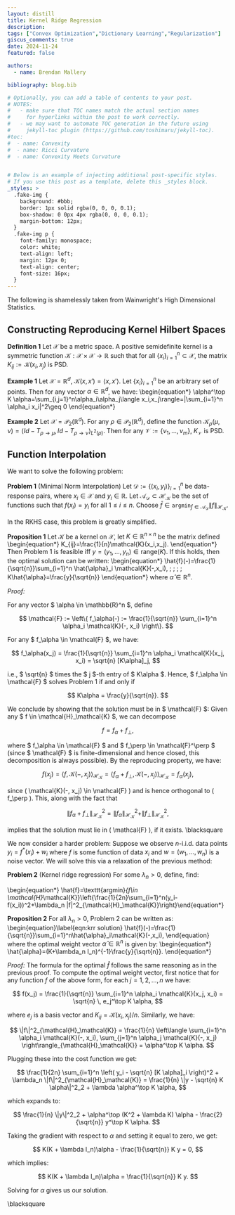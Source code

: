 ```yaml
---
layout: distill
title: Kernel Ridge Regression
description: 
tags: ["Convex Optimization","Dictionary Learning","Regularization"]
giscus_comments: true
date: 2024-11-24
featured: false

authors:
  - name: Brendan Mallery

bibliography: blog.bib

# Optionally, you can add a table of contents to your post.
# NOTES:
#   - make sure that TOC names match the actual section names
#     for hyperlinks within the post to work correctly.
#   - we may want to automate TOC generation in the future using
#     jekyll-toc plugin (https://github.com/toshimaru/jekyll-toc).
#toc:
#  - name: Convexity
#  - name: Ricci Curvature
#  - name: Convexity Meets Curvature


# Below is an example of injecting additional post-specific styles.
# If you use this post as a template, delete this _styles block.
_styles: >
  .fake-img {
    background: #bbb;
    border: 1px solid rgba(0, 0, 0, 0.1);
    box-shadow: 0 0px 4px rgba(0, 0, 0, 0.1);
    margin-bottom: 12px;
  }
  .fake-img p {
    font-family: monospace;
    color: white;
    text-align: left;
    margin: 12px 0;
    text-align: center;
    font-size: 16px;
  }
---
```


The following is shamelessly taken from Wainwright's High Dimensional Statistics.

## Constructing Reproducing Kernel Hilbert Spaces

**Definition 1** Let $\mathcal{X}$ be a metric space. A positive semidefinite kernel is a symmetric function $\mathcal{K}:\mathcal{X}\times \mathcal{X}\rightarrow \mathbb{R}$ such that for all $\{x_i\}_{i=1}^n\subset \mathcal{X}$, the matrix $K_{ij}:=\mathcal{K}(x_i,x_j)$ is PSD.


**Example 1**
Let $\mathcal{X}=\mathbb{R}^d$, $\mathcal{K}(x,x')=\langle x,x'\rangle$. Let $\{x_i\}_{i=1}^n$ be an arbitrary set of points. Then for any vector $\alpha\in \mathbb{R}^d$, we have:
\begin{equation*}
\alpha^\top K \alpha=\sum_{i,j=1}^n\alpha_i\alpha_j\langle x_i,x_j\rangle=\|\sum_{i=1}^n \alpha_i x_i\|^2\geq 0
\end{equation*}


**Example 2** Let $\mathcal{X}=\mathcal{P}_2(\mathbb{R}^d)$. For any $\rho\in \mathcal{P}_2(\mathbb{R}^d)$, define the function $\mathcal{K}_\rho(\mu,\nu)=\langle Id-T_{\rho\rightarrow \mu}, Id-T_{\rho\rightarrow \nu}\rangle _{L^2(\rho)}$. Then for any $\mathcal{V}:=\{\nu_1,...,\nu_m\}$, $K_\mathcal{V}$ is PSD.  

## Function Interpolation

We want to solve the following problem: 


**Problem 1** (Minimal Norm Interpolation) Let $\mathcal{D}:=\{(x_i,y_i)\}_{i=1}^n$ be data-response pairs, where $x_i\in \mathcal{X}$ and $y_i\in \mathbb{R}$. Let $\mathcal{A}_\mathcal{D}\subset \mathcal{H}_\mathcal{K}$ be the set of functions such that $f(x_i)=y_i$ for all $1\leq i\leq n.$ Choose $\bar{f}\in \texttt{argmin}_{f\in \mathcal{A}_\mathcal{D}}\|f\|_{\mathcal{H}_\mathcal{K}}$. 


In the RKHS case, this problem is greatly simplified.



**Proposition 1** 
Let $\mathcal{K}$ be a kernel on $\mathcal{X}$, let $K\in \mathbb{R}^{n\times n}$ be the matrix defined
\begin{equation*}
K_{ij}=\frac{1}{n}\mathcal{K}(x_i,x_j).
\end{equation*}
Then Problem 1 is feasible iff $y=(y_1,...,y_n)\in \text{range}(K)$. If this holds, then the optimal solution can be written:
\begin{equation*}
\hat{f}(-)=\frac{1}{\sqrt{n}}\sum_{i=1}^n \hat{\alpha}_i \mathcal{K}(-,x_i), \; \; \; \; K\hat{\alpha}=\frac{y}{\sqrt{n}}
\end{equation*}
where $\hat{\alpha}\in \mathbb{R}^n.$

*Proof:*

For any vector $ \alpha \in \mathbb{R}^n $, define

$$
\mathcal{F} := \left\{ f_\alpha(-) := \frac{1}{\sqrt{n}} \sum_{i=1}^n \alpha_i \mathcal{K}(-, x_i) \right\}.
$$

For any $ f_\alpha \in \mathcal{F} $, we have:

$$
f_\alpha(x_j) = \frac{1}{\sqrt{n}} \sum_{i=1}^n \alpha_i \mathcal{K}(x_j, x_i) = \sqrt{n} [K\alpha]_j,
$$

i.e., $ \sqrt{n} $ times the $ j $-th entry of $ K\alpha $. Hence, $ f_\alpha \in \mathcal{F} $ solves Problem 1 if and only if

$$
K\alpha = \frac{y}{\sqrt{n}}.
$$

We conclude by showing that the solution must be in $ \mathcal{F} $: Given any $ f \in \mathcal{H}_\mathcal{K} $, we can decompose

$$
f = f_\alpha + f_\perp,
$$

where $ f_\alpha \in \mathcal{F} $ and $ f_\perp \in \mathcal{F}^\perp $ (since $ \mathcal{F} $ is finite-dimensional and hence closed, this decomposition is always possible). By the reproducing property, we have:


$$
f(x_j) = \langle f, \mathcal{K}(-, x_j) \rangle_{\mathcal{H}_\mathcal{K}} = \langle f_\alpha + f_\perp, \mathcal{K}(-, x_j) \rangle_{\mathcal{H}_\mathcal{K}} = f_\alpha(x_j),
$$

since \( \mathcal{K}(-, x_j) \in \mathcal{F} \) and is hence orthogonal to \( f_\perp \). This, along with the fact that

$$
\|f_\alpha + f_\perp\|^2_{\mathcal{H}_\mathcal{K}} = \|f_\alpha\|^2_{\mathcal{H}_\mathcal{K}} + \|f_\perp\|^2_{\mathcal{H}_\mathcal{K}},
$$

implies that the solution must lie in \( \mathcal{F} \), if it exists. \blacksquare


We now consider a harder problem: Suppose we observe $n$-i.i.d. data points $y_i=f^*(x_i)+w_i$ where $f$ is some function of data $x_i$ and $w=(w_1,...,w_n)$ is a noise vector. We will solve this via a relaxation of the previous method:


**Problem 2**
(Kernel ridge regression) For some $\lambda_n>0$, define, find: 

\begin{equation*} \hat{f}=\texttt{argmin}_{f\in \mathcal{H}_\mathcal{K}}\left\{\frac{1}{2n}\sum_{i=1}^n(y_i-f(x_i))^2+\lambda_n \|f\|^2_{\mathcal{H}_\mathcal{K}}\right\}\end{equation*}

**Proposition 2**
For all $\lambda_n>0$, Problem 2 can be written as:
\begin{equation}\label{eqn:krr solution}
\hat{f}(-)=\frac{1}{\sqrt{n}}\sum_{i=1}^n\hat{\alpha}_i\mathcal{K}(-,x_i),
\end{equation}
where the optimal weight vector $\hat{\alpha}\in \mathbb{R}^n$ is given by:
\begin{equation*}
\hat{\alpha}=(K+\lambda_n I_n)^{-1}\frac{y}{\sqrt{n}}.
\end{equation*}

*Proof:*
The formula for the optimal $\hat{f}$ follows the same reasoning as in the previous proof. To compute the optimal weight vector, first notice that for any function $f$ of the above form, for each $j = 1, 2, ..., n$ we have:

$$
f(x_j) = \frac{1}{\sqrt{n}} \sum_{i=1}^n \alpha_i \mathcal{K}(x_j, x_i) = \sqrt{n} \, e_j^\top K \alpha,
$$

where $e_j$ is a basis vector and $K_{ij} = \mathcal{K}(x_i, x_j)/n$. Similarly, we have:

$$
\|f\|^2_{\mathcal{H}_\mathcal{K}} = \frac{1}{n} \left\langle \sum_{i=1}^n \alpha_i \mathcal{K}(-, x_i), \sum_{j=1}^n \alpha_j \mathcal{K}(-, x_j) \right\rangle_{\mathcal{H}_\mathcal{K}} = \alpha^\top K \alpha.
$$

Plugging these into the cost function we get:

$$
\frac{1}{2n} \sum_{i=1}^n \left( y_i - \sqrt{n} [K \alpha]_i \right)^2 + \lambda_n \|f\|^2_{\mathcal{H}_\mathcal{K}} = \frac{1}{n} \|y - \sqrt{n} K \alpha\|^2_2 + \lambda \alpha^\top K \alpha,
$$

which expands to:

$$
\frac{1}{n} \|y\|^2_2 + \alpha^\top (K^2 + \lambda K) \alpha - \frac{2}{\sqrt{n}} y^\top K \alpha.
$$

Taking the gradient with respect to $\alpha$ and setting it equal to zero, we get:

$$
K(K + \lambda I_n)\alpha - \frac{1}{\sqrt{n}} K y = 0,
$$

which implies:

$$
K(K + \lambda I_n)\alpha = \frac{1}{\sqrt{n}} K y.
$$

Solving for $\alpha$ gives us our solution.

\blacksquare